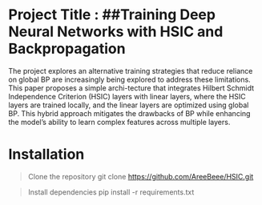 # Project Title : ##Training Deep Neural Networks with HSIC and Backpropagation

The project explores an alternative training strategies that reduce reliance on global BP are increasingly being explored to address these limitations.
This paper proposes a simple archi-tecture that integrates Hilbert Schmidt Independence Criterion (HSIC) layers with linear layers, where the HSIC layers
are trained locally, and the linear layers are optimized using global BP. This hybrid approach mitigates the drawbacks of BP while enhancing the model’s
ability to learn complex features across multiple layers.


# Installation
> Clone the repository
git clone https://github.com/AreeBeee/HSIC.git

> Install dependencies
pip install -r requirements.txt

